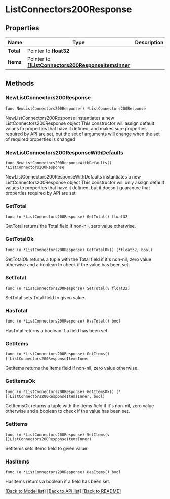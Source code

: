 # ListConnectors200Response

## Properties

Name | Type | Description | Notes
------------ | ------------- | ------------- | -------------
**Total** | Pointer to **float32** |  | [optional] 
**Items** | Pointer to [**[]ListConnectors200ResponseItemsInner**](ListConnectors200ResponseItemsInner.md) |  | [optional] 

## Methods

### NewListConnectors200Response

`func NewListConnectors200Response() *ListConnectors200Response`

NewListConnectors200Response instantiates a new ListConnectors200Response object
This constructor will assign default values to properties that have it defined,
and makes sure properties required by API are set, but the set of arguments
will change when the set of required properties is changed

### NewListConnectors200ResponseWithDefaults

`func NewListConnectors200ResponseWithDefaults() *ListConnectors200Response`

NewListConnectors200ResponseWithDefaults instantiates a new ListConnectors200Response object
This constructor will only assign default values to properties that have it defined,
but it doesn't guarantee that properties required by API are set

### GetTotal

`func (o *ListConnectors200Response) GetTotal() float32`

GetTotal returns the Total field if non-nil, zero value otherwise.

### GetTotalOk

`func (o *ListConnectors200Response) GetTotalOk() (*float32, bool)`

GetTotalOk returns a tuple with the Total field if it's non-nil, zero value otherwise
and a boolean to check if the value has been set.

### SetTotal

`func (o *ListConnectors200Response) SetTotal(v float32)`

SetTotal sets Total field to given value.

### HasTotal

`func (o *ListConnectors200Response) HasTotal() bool`

HasTotal returns a boolean if a field has been set.

### GetItems

`func (o *ListConnectors200Response) GetItems() []ListConnectors200ResponseItemsInner`

GetItems returns the Items field if non-nil, zero value otherwise.

### GetItemsOk

`func (o *ListConnectors200Response) GetItemsOk() (*[]ListConnectors200ResponseItemsInner, bool)`

GetItemsOk returns a tuple with the Items field if it's non-nil, zero value otherwise
and a boolean to check if the value has been set.

### SetItems

`func (o *ListConnectors200Response) SetItems(v []ListConnectors200ResponseItemsInner)`

SetItems sets Items field to given value.

### HasItems

`func (o *ListConnectors200Response) HasItems() bool`

HasItems returns a boolean if a field has been set.


[[Back to Model list]](../README.md#documentation-for-models) [[Back to API list]](../README.md#documentation-for-api-endpoints) [[Back to README]](../README.md)


